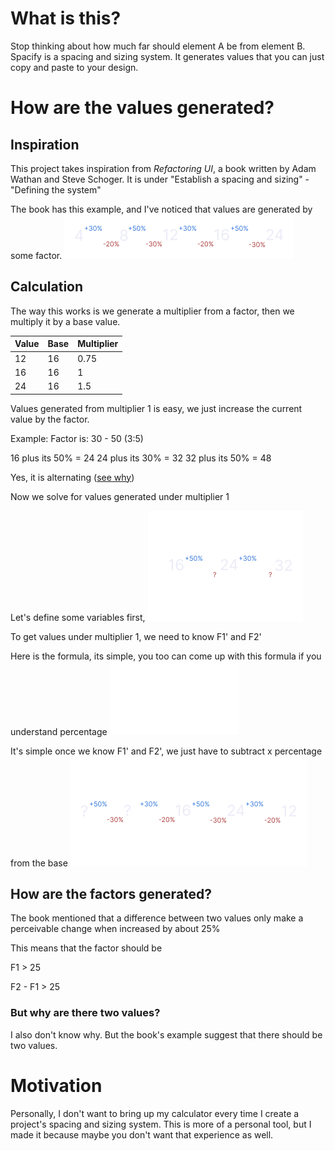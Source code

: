 # What is this?

Stop thinking about how much far should element A be from element B. Spacify is a spacing and sizing system. It generates values that you can just copy and paste to your design.

# How are the values generated?

## Inspiration

This project takes inspiration from _Refactoring UI_, a book written by Adam Wathan and Steve Schoger. It is under "Establish a spacing and sizing" - "Defining the system"

The book has this example, and I've noticed that values are generated by some factor.
![Alt text](docs/observation.png "a title")

## Calculation

The way this works is we generate a multiplier from a factor, then we multiply it by a base value.

| Value | Base | Multiplier |
| :---- | ---- | :--------- |
| 12    | 16   | 0.75       |
| 16    | 16   | 1          |
| 24    | 16   | 1.5        |

Values generated from multiplier 1 is easy, we just increase the current value by the factor.

Example:
Factor is: 30 - 50 (3:5)

16 plus its 50% = 24
24 plus its 30% = 32
32 plus its 50% = 48

Yes, it is alternating ([see why](https://github.com/dotRarufu/spacify?tab=readme-ov-file#but-why-are-there-two-values "SPOILER: I don't know why"))

Now we solve for values generated under multiplier 1

Let's define some variables first,
![](docs/variables.png)

To get values under multiplier 1, we need to know F1' and F2'

Here is the formula, its simple, you too can come up with this formula if you understand percentage
![](docs/formula.png)

It's simple once we know F1' and F2', we just have to subtract x percentage from the base
![](docs/known-values.png)

## How are the factors generated?

The book mentioned that a difference between two values only make a perceivable change when increased by about 25%

This means that the factor should be

F1 > 25

F2 - F1 > 25

### But why are there two values?

I also don't know why. But the book's example suggest that there should be two values.

# Motivation

Personally, I don't want to bring up my calculator every time I create a project's spacing and sizing system. This is more of a personal tool, but I made it because maybe you don't want that experience as well.
